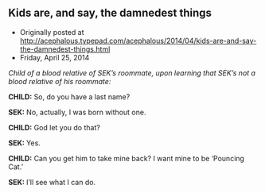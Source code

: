 ## Kids are, and say, the damnedest things

 * Originally posted at http://acephalous.typepad.com/acephalous/2014/04/kids-are-and-say-the-damnedest-things.html
 * Friday, April 25, 2014



_Child of a blood relative of SEK’s roommate, upon learning that SEK’s not a blood relative of his roommate:_

**CHILD:** So, do you have a last name?

**SEK:** No, actually, I was born without one.

**CHILD:** God let you do that?

**SEK:** Yes.

**CHILD:** Can you get him to take mine back? I want mine to be ‘Pouncing Cat.’

**SEK:** I’ll see what I can do.
		
